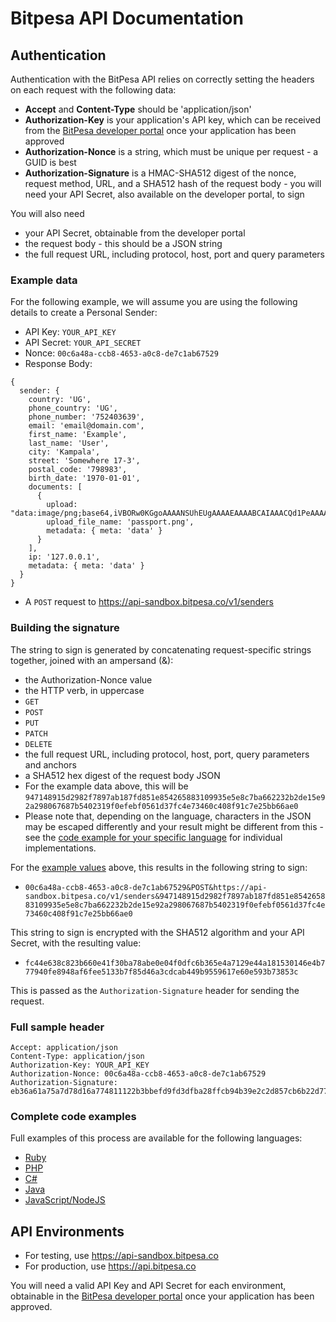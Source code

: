# Bitpesa API Documentation

## Authentication
Authentication with the BitPesa API relies on correctly setting the headers on each request with the following data:

* **Accept** and **Content-Type** should be 'application/json'
* **Authorization-Key** is your application's API key, which can be received from the [BitPesa developer portal](https://developers.bitpesa.co) once your application has been approved
* **Authorization-Nonce** is a string, which must be unique per request - a GUID is best
* **Authorization-Signature** is a HMAC-SHA512 digest of the nonce, request method, URL, and a SHA512 hash of the request body - you will need your API Secret, also available on the developer portal, to sign

You will also need

* your API Secret, obtainable from the developer portal
* the request body - this should be a JSON string
* the full request URL, including protocol, host, port and query parameters

### Example data
For the following example, we will assume you are using the following details to create a Personal Sender:

* API Key: `YOUR_API_KEY`
* API Secret: `YOUR_API_SECRET`
* Nonce: `00c6a48a-ccb8-4653-a0c8-de7c1ab67529`
* Response Body:
```
{
  sender: {
    country: 'UG',
    phone_country: 'UG',
    phone_number: '752403639',
    email: 'email@domain.com',
    first_name: 'Example',
    last_name: 'User',
    city: 'Kampala',
    street: 'Somewhere 17-3',
    postal_code: '798983',
    birth_date: '1970-01-01',
    documents: [
      {
        upload: "data:image/png;base64,iVBORw0KGgoAAAANSUhEUgAAAAEAAAABCAIAAACQd1PeAAAACXBIWXMAAAsT\nAAALEwEAmpwYAAAAB3RJTUUH4gEeCTEzbKJEHgAAAB1pVFh0Q29tbWVudAAA\nAAAAQ3JlYXRlZCB3aXRoIEdJTVBkLmUHAAAADElEQVQI12P4z8AAAAMBAQAY\n3Y2wAAAAAElFTkSuQmCC",
        upload_file_name: 'passport.png',
        metadata: { meta: 'data' }
      }
    ],
    ip: '127.0.0.1',
    metadata: { meta: 'data' }
  }
}
```
* A `POST` request to https://api-sandbox.bitpesa.co/v1/senders

### Building the signature
The string to sign is generated by concatenating request-specific strings together, joined with an ampersand (&):

* the Authorization-Nonce value
* the HTTP verb, in uppercase
* `GET`
* `POST`
* `PUT`
* `PATCH`
* `DELETE`
* the full request URL, including protocol, host, port, query parameters and anchors
* a SHA512 hex digest of the request body JSON
* For the example data above, this will be `947148915d2982f7897ab187fd851e854265883109935e5e8c7ba662232b2de15e92a298067687b5402319f0efebf0561d37fc4e73460c408f91c7e25bb66ae0`
* Please note that, depending on the language, characters in the JSON may be escaped differently and your result might be different from this - see the [code example for your specific language](#complete-code-examples) for individual implementations.

For the [example values](#example-data) above, this results in the following string to sign:

* `00c6a48a-ccb8-4653-a0c8-de7c1ab67529&POST&https://api-sandbox.bitpesa.co/v1/senders&947148915d2982f7897ab187fd851e854265883109935e5e8c7ba662232b2de15e92a298067687b5402319f0efebf0561d37fc4e73460c408f91c7e25bb66ae0`

This string to sign is encrypted with the SHA512 algorithm and your API Secret, with the resulting value:

* `fc44e638c823b660e41f30ba78abe0e04f0dfc6b365e4a7129e44a181530146e4b777940fe8948af6fee5133b7f85d46a3cdcab449b9559617e60e593b73853c`

This is passed as the `Authorization-Signature` header for sending the request.

### Full sample header
```
Accept: application/json
Content-Type: application/json
Authorization-Key: YOUR_API_KEY
Authorization-Nonce: 00c6a48a-ccb8-4653-a0c8-de7c1ab67529
Authorization-Signature: eb36a61a75a7d78d16a774811122b3bbefd9fd3dfba28ffcb94b39e2c2d857cb6b22d77bb520762c813fe1a991e24862c42027c8b15b11553c03d662ed7d11f1
```

### Complete code examples
Full examples of this process are available for the following languages:

* [Ruby](https://github.com/bitpesa/api-documentation/blob/master/authentication/auth_example.rb)
* [PHP](https://github.com/bitpesa/api-documentation/blob/master/authentication/auth_example.php)
* [C#](https://github.com/bitpesa/api-documentation/blob/master/authentication/auth_example.cs)
* [Java](https://github.com/bitpesa/api-documentation/blob/master/authentication/auth_example.java)
* [JavaScript/NodeJS](https://github.com/bitpesa/api-documentation/blob/master/authentication/auth_example.js)

## API Environments
* For testing, use https://api-sandbox.bitpesa.co
* For production, use https://api.bitpesa.co

You will need a valid API Key and API Secret for each environment, obtainable in the [BitPesa developer portal](https://developers.bitpesa.co) once your application has been approved.
